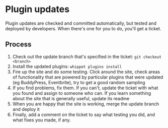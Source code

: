 # Plugin updates

Plugin updates are checked and committed automatically, but tested and deployed
by developers. When there's one for you to do, you'll get a ticket.

## Process

1. Check out the update branch that's specified in the ticket:
   `git checkout <branch>`
1. Install the updated plugins: `whippet plugins install`
1. Fire up the site and do some testing. Click around the site, check areas of
   functionality that are powered by particular plugins that were updated
   (eg BuddyPress, Eventbrite), try to get a good random sampling
1. If you find problems, fix them. If you can't, update the ticket with what you
   found and assign to someone who can. If you learn something about the site
   that is generally useful, update its readme
1. When you are happy that the site is working, merge the update branch and
   deploy it
1. Finally, add a comment on the ticket to say what testing you did, and what
   fixes you made, if any.